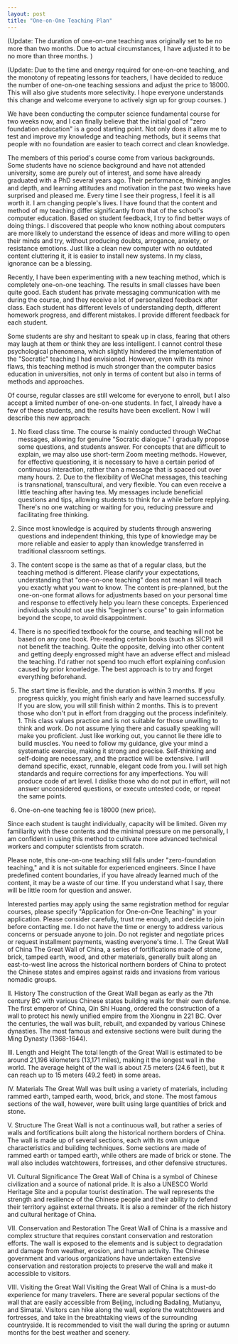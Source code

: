 ```yaml
---
layout: post
title: "One-on-One Teaching Plan"
---
```



(Update: The duration of one-on-one teaching was originally set to be no more than two months. Due to actual circumstances, I have adjusted it to be no more than three months. )

(Update: Due to the time and energy required for one-on-one teaching, and the monotony of repeating lessons for teachers, I have decided to reduce the number of one-on-one teaching sessions and adjust the price to 18000. This will also give students more selectivity. I hope everyone understands this change and welcome everyone to actively sign up for group courses. )

We have been conducting the computer science fundamental course for two weeks now, and I can finally believe that the initial goal of "zero foundation education" is a good starting point. Not only does it allow me to test and improve my knowledge and teaching methods, but it seems that people with no foundation are easier to teach correct and clean knowledge.

The members of this period's course come from various backgrounds. Some students have no science background and have not attended university, some are purely out of interest, and some have already graduated with a PhD several years ago. Their performance, thinking angles and depth, and learning attitudes and motivation in the past two weeks have surprised and pleased me. Every time I see their progress, I feel it is all worth it. I am changing people's lives. I have found that the content and method of my teaching differ significantly from that of the school's computer education. Based on student feedback, I try to find better ways of doing things. I discovered that people who know nothing about computers are more likely to understand the essence of ideas and more willing to open their minds and try, without producing doubts, arrogance, anxiety, or resistance emotions. Just like a clean new computer with no outdated content cluttering it, it is easier to install new systems. In my class, ignorance can be a blessing.

Recently, I have been experimenting with a new teaching method, which is completely one-on-one teaching. The results in small classes have been quite good. Each student has private messaging communication with me during the course, and they receive a lot of personalized feedback after class. Each student has different levels of understanding depth, different homework progress, and different mistakes. I provide different feedback for each student.

Some students are shy and hesitant to speak up in class, fearing that others may laugh at them or think they are less intelligent. I cannot control these psychological phenomena, which slightly hindered the implementation of the "Socratic" teaching I had envisioned. However, even with its minor flaws, this teaching method is much stronger than the computer basics education in universities, not only in terms of content but also in terms of methods and approaches.

Of course, regular classes are still welcome for everyone to enroll, but I also accept a limited number of one-on-one students. In fact, I already have a few of these students, and the results have been excellent. Now I will describe this new approach:

1. No fixed class time. The course is mainly conducted through WeChat messages, allowing for genuine "Socratic dialogue." I gradually propose some questions, and students answer. For concepts that are difficult to explain, we may also use short-term Zoom meeting methods. However, for effective questioning, it is necessary to have a certain period of continuous interaction, rather than a message that is spaced out over many hours. 2. Due to the flexibility of WeChat messages, this teaching is transnational, transcultural, and very flexible. You can even receive a little teaching after having tea. My messages include beneficial questions and tips, allowing students to think for a while before replying. There's no one watching or waiting for you, reducing pressure and facilitating free thinking.

3. Since most knowledge is acquired by students through answering questions and independent thinking, this type of knowledge may be more reliable and easier to apply than knowledge transferred in traditional classroom settings.

4. The content scope is the same as that of a regular class, but the teaching method is different. Please clarify your expectations, understanding that "one-on-one teaching" does not mean I will teach you exactly what you want to know. The content is pre-planned, but the one-on-one format allows for adjustments based on your personal time and response to effectively help you learn these concepts. Experienced individuals should not use this "beginner's course" to gain information beyond the scope, to avoid disappointment.

5. There is no specified textbook for the course, and teaching will not be based on any one book. Pre-reading certain books (such as SICP) will not benefit the teaching. Quite the opposite, delving into other content and getting deeply engrossed might have an adverse effect and mislead the teaching. I'd rather not spend too much effort explaining confusion caused by prior knowledge. The best approach is to try and forget everything beforehand.

6. The start time is flexible, and the duration is within 3 months. If you progress quickly, you might finish early and have learned successfully. If you are slow, you will still finish within 2 months. This is to prevent those who don't put in effort from dragging out the process indefinitely. 1. This class values practice and is not suitable for those unwilling to think and work. Do not assume lying there and casually speaking will make you proficient. Just like working out, you cannot lie there idle to build muscles. You need to follow my guidance, give your mind a systematic exercise, making it strong and precise. Self-thinking and self-doing are necessary, and the practice will be extensive. I will demand specific, exact, runnable, elegant code from you. I will set high standards and require corrections for any imperfections. You will produce code of art level. I dislike those who do not put in effort, will not answer unconsidered questions, or execute untested code, or repeat the same points.

2. One-on-one teaching fee is 18000 (new price).

Since each student is taught individually, capacity will be limited. Given my familiarity with these contents and the minimal pressure on me personally, I am confident in using this method to cultivate more advanced technical workers and computer scientists from scratch.

Please note, this one-on-one teaching still falls under "zero-foundation teaching," and it is not suitable for experienced engineers. Since I have predefined content boundaries, if you have already learned much of the content, it may be a waste of our time. If you understand what I say, there will be little room for question and answer.

Interested parties may apply using the same registration method for regular courses, please specify "Application for One-on-One Teaching" in your application. Please consider carefully, trust me enough, and decide to join before contacting me. I do not have the time or energy to address various concerns or persuade anyone to join. Do not register and negotiate prices or request installment payments, wasting everyone's time. I. The Great Wall of China
The Great Wall of China, a series of fortifications made of stone, brick, tamped earth, wood, and other materials, generally built along an east-to-west line across the historical northern borders of China to protect the Chinese states and empires against raids and invasions from various nomadic groups.

II. History
The construction of the Great Wall began as early as the 7th century BC with various Chinese states building walls for their own defense. The first emperor of China, Qin Shi Huang, ordered the construction of a wall to protect his newly unified empire from the Xiongnu in 221 BC. Over the centuries, the wall was built, rebuilt, and expanded by various Chinese dynasties. The most famous and extensive sections were built during the Ming Dynasty (1368-1644).

III. Length and Height
The total length of the Great Wall is estimated to be around 21,196 kilometers (13,171 miles), making it the longest wall in the world. The average height of the wall is about 7.5 meters (24.6 feet), but it can reach up to 15 meters (49.2 feet) in some areas.

IV. Materials
The Great Wall was built using a variety of materials, including rammed earth, tamped earth, wood, brick, and stone. The most famous sections of the wall, however, were built using large quantities of brick and stone.

V. Structure
The Great Wall is not a continuous wall, but rather a series of walls and fortifications built along the historical northern borders of China. The wall is made up of several sections, each with its own unique characteristics and building techniques. Some sections are made of rammed earth or tamped earth, while others are made of brick or stone. The wall also includes watchtowers, fortresses, and other defensive structures.

VI. Cultural Significance
The Great Wall of China is a symbol of Chinese civilization and a source of national pride. It is also a UNESCO World Heritage Site and a popular tourist destination. The wall represents the strength and resilience of the Chinese people and their ability to defend their territory against external threats. It is also a reminder of the rich history and cultural heritage of China.

VII. Conservation and Restoration
The Great Wall of China is a massive and complex structure that requires constant conservation and restoration efforts. The wall is exposed to the elements and is subject to degradation and damage from weather, erosion, and human activity. The Chinese government and various organizations have undertaken extensive conservation and restoration projects to preserve the wall and make it accessible to visitors.

VIII. Visiting the Great Wall
Visiting the Great Wall of China is a must-do experience for many travelers. There are several popular sections of the wall that are easily accessible from Beijing, including Badaling, Mutianyu, and Simatai. Visitors can hike along the wall, explore the watchtowers and fortresses, and take in the breathtaking views of the surrounding countryside. It is recommended to visit the wall during the spring or autumn months for the best weather and scenery.